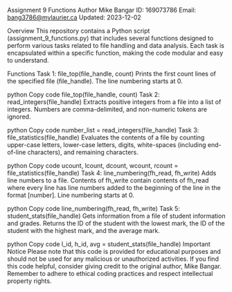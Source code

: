 Assignment 9 Functions
Author
Mike Bangar
ID: 169073786
Email: bang3786@mylaurier.ca
Updated: 2023-12-02

Overview
This repository contains a Python script (assignment_9_functions.py) that includes several functions designed to perform various tasks related to file handling and data analysis. Each task is encapsulated within a specific function, making the code modular and easy to understand.

Functions
Task 1: file_top(file_handle, count)
Prints the first count lines of the specified file (file_handle). The line numbering starts at 0.

python
Copy code
file_top(file_handle, count)
Task 2: read_integers(file_handle)
Extracts positive integers from a file into a list of integers. Numbers are comma-delimited, and non-numeric tokens are ignored.

python
Copy code
number_list = read_integers(file_handle)
Task 3: file_statistics(file_handle)
Evaluates the contents of a file by counting upper-case letters, lower-case letters, digits, white-spaces (including end-of-line characters), and remaining characters.

python
Copy code
ucount, lcount, dcount, wcount, rcount = file_statistics(file_handle)
Task 4: line_numbering(fh_read, fh_write)
Adds line numbers to a file. Contents of fh_write contain contents of fh_read where every line has line numbers added to the beginning of the line in the format [number]. Line numbering starts at 0.

python
Copy code
line_numbering(fh_read, fh_write)
Task 5: student_stats(file_handle)
Gets information from a file of student information and grades. Returns the ID of the student with the lowest mark, the ID of the student with the highest mark, and the average mark.

python
Copy code
l_id, h_id, avg = student_stats(file_handle)
Important Notice
Please note that this code is provided for educational purposes and should not be used for any malicious or unauthorized activities. If you find this code helpful, consider giving credit to the original author, Mike Bangar. Remember to adhere to ethical coding practices and respect intellectual property rights.

